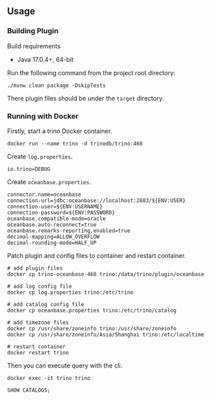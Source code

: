 ## Usage

### Building Plugin

Build requirements

* Java 17.0.4+, 64-bit

Run the following command from the project root directory:

    ./mvnw clean package -DskipTests

There plugin files should be under the `target` directory.

### Running with Docker

Firstly, start a trino Docker container.

```shell
docker run --name trino -d trinodb/trino:468
```

Create `log.properties`.

```text
io.trino=DEBUG
```

Create `oceanbase.properties`.

```properties
connector.name=oceanbase
connection-url=jdbc:oceanbase://localhost:2883/${ENV:USER}
connection-user=${ENV:USERNAME}
connection-password=${ENV:PASSWORD}
oceanbase.compatible-mode=oracle
oceanbase.auto-reconnect=true
oceanbase.remarks-reporting.enabled=true
decimal-mapping=ALLOW_OVERFLOW
decimal-rounding-mode=HALF_UP
```

Patch plugin and config files to container and restart container.

```shell
# add plugin files
docker cp trino-oceanbase-468 trino:/data/trino/plugin/oceanbase

# add log config file
docker cp log.properties trino:/etc/trino

# add catalog config file
docker cp oceanbase.properties trino:/etc/trino/catalog

# add timezone files
docker cp /usr/share/zoneinfo trino:/usr/share/zoneinfo
docker cp /usr/share/zoneinfo/Asia/Shanghai trino:/etc/localtime

# restart container
docker restart trino
```

Then you can execute query with the cli.

```shell
docker exec -it trino trino
```

```sql
SHOW CATALOGS;
```
